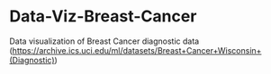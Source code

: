 # Data-Viz-Breast-Cancer
Data visualization of Breast Cancer diagnostic data (https://archive.ics.uci.edu/ml/datasets/Breast+Cancer+Wisconsin+(Diagnostic))
